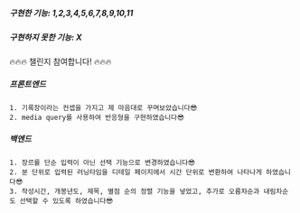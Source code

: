 ##### 구현한 기능: 1,2,3,4,5,6,7,8,9,10,11
##### 구현하지 못한 기능: X

🔥🔥🔥 챌린지 참여합니다! 🔥🔥🔥</br>

##### 프론트엔드
	1. 기록장이라는 컨셉을 가지고 제 마음대로 꾸며보았습니다😎
	2. media query를 사용하여 반응형을 구현하였습니다😎
##### 백엔드
	1. 장르를 단순 입력이 아닌 선택 기능으로 변경하였습니다😎
	2. 분 단위로 입력된 러닝타임을 디테일 페이지에서 시간 단위로 변환하여 나타나게 하였습니다😎
	3. 작성시간, 개봉년도, 제목, 별점 순의 정렬 기능을 넣었고, 추가로 오름차순과 내림차순도 선택할 수 있도록 하였습니다😎
 
